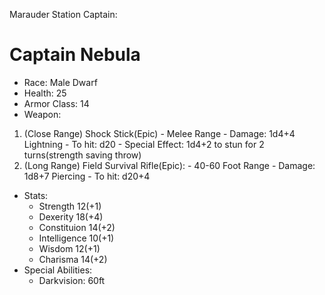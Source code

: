 Marauder Station Captain:
# Captain Nebula
 * Race: Male Dwarf
 * Health: 25
 * Armor Class: 14
 * Weapon: 
  1. (Close Range) Shock Stick(Epic)
    - Melee Range
    - Damage: 1d4+4 Lightning
    - To hit: d20
    - Special Effect: 1d4+2 to stun for 2 turns(strength saving throw)
  2. (Long Range) Field Survival Rifle(Epic):
    - 40-60 Foot Range
    - Damage: 1d8+7 Piercing
    - To hit: d20+4
 * Stats:
    - Strength 12(+1)
    - Dexerity 18(+4)
    - Constituion 14(+2)
    - Intelligence 10(+1)
    - Wisdom 12(+1)
    - Charisma 14(+2)
 * Special Abilities:
    - Darkvision: 60ft